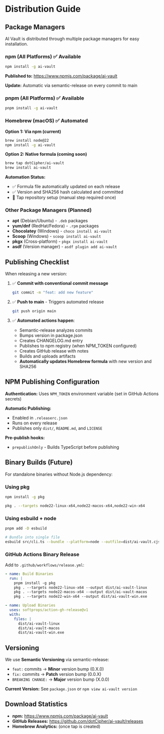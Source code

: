 # Distribution Guide

## Package Managers

AI Vault is distributed through multiple package managers for easy installation.

### npm (All Platforms) ✅ Available

```bash
npm install -g ai-vault
```

**Published to:** https://www.npmjs.com/package/ai-vault

**Update:** Automatic via semantic-release on every commit to main

### pnpm (All Platforms) ✅ Available

```bash
pnpm install -g ai-vault
```

### Homebrew (macOS) ✅ Automated

**Option 1: Via npm (current)**

```bash
brew install node@22
npm install -g ai-vault
```

**Option 2: Native formula (coming soon)**

```bash
brew tap dotCipher/ai-vault
brew install ai-vault
```

**Automation Status:**

- ✅ Formula file automatically updated on each release
- ✅ Version and SHA256 hash calculated and committed
- 🚧 Tap repository setup (manual step required once)

### Other Package Managers (Planned)

- **apt** (Debian/Ubuntu) - `.deb` packages
- **yum/dnf** (RedHat/Fedora) - `.rpm` packages
- **Chocolatey** (Windows) - `choco install ai-vault`
- **Scoop** (Windows) - `scoop install ai-vault`
- **pkgx** (Cross-platform) - `pkgx install ai-vault`
- **asdf** (Version manager) - `asdf plugin add ai-vault`

## Publishing Checklist

When releasing a new version:

1. ✅ **Commit with conventional commit message**

   ```bash
   git commit -m "feat: add new feature"
   ```

2. ✅ **Push to main** - Triggers automated release

   ```bash
   git push origin main
   ```

3. ✅ **Automated actions happen**:
   - Semantic-release analyzes commits
   - Bumps version in package.json
   - Creates CHANGELOG.md entry
   - Publishes to npm registry (when NPM_TOKEN configured)
   - Creates GitHub release with notes
   - Builds and uploads artifacts
   - **Automatically updates Homebrew formula** with new version and SHA256

## NPM Publishing Configuration

**Authentication:** Uses `NPM_TOKEN` environment variable (set in GitHub Actions secrets)

**Automatic Publishing:**

- Enabled in `.releaserc.json`
- Runs on every release
- Publishes only `dist/`, `README.md`, and `LICENSE`

**Pre-publish hooks:**

- `prepublishOnly` - Builds TypeScript before publishing

## Binary Builds (Future)

For standalone binaries without Node.js dependency:

### Using pkg

```bash
npm install -g pkg

pkg . --targets node22-linux-x64,node22-macos-x64,node22-win-x64
```

### Using esbuild + node

```bash
pnpm add -D esbuild

# Bundle into single file
esbuild src/cli.ts --bundle --platform=node --outfile=dist/ai-vault.cjs
```

### GitHub Actions Binary Release

Add to `.github/workflows/release.yml`:

```yaml
- name: Build Binaries
  run: |
    pnpm install -g pkg
    pkg . --targets node22-linux-x64 --output dist/ai-vault-linux
    pkg . --targets node22-macos-x64 --output dist/ai-vault-macos
    pkg . --targets node22-win-x64 --output dist/ai-vault-win.exe

- name: Upload Binaries
  uses: softprops/action-gh-release@v1
  with:
    files: |
      dist/ai-vault-linux
      dist/ai-vault-macos
      dist/ai-vault-win.exe
```

## Versioning

We use **Semantic Versioning** via semantic-release:

- `feat:` commits → **Minor** version bump (0.X.0)
- `fix:` commits → **Patch** version bump (0.0.X)
- `BREAKING CHANGE:` → **Major** version bump (X.0.0)

**Current Version:** See `package.json` or `npm view ai-vault version`

## Download Statistics

- **npm:** https://www.npmjs.com/package/ai-vault
- **GitHub Releases:** https://github.com/dotCipher/ai-vault/releases
- **Homebrew Analytics:** (once tap is created)
